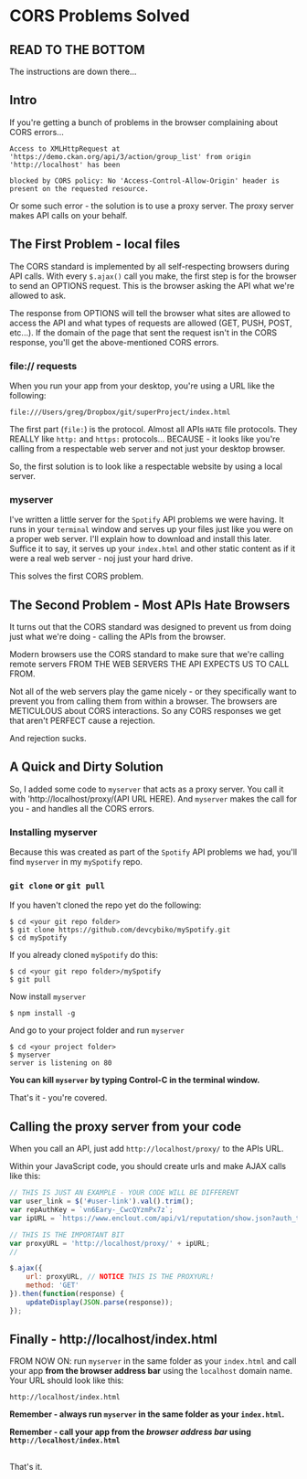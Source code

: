 # CORS Problems Solved

## READ TO THE BOTTOM

The instructions are down there...

## Intro
If you're getting a bunch of problems in the browser complaining about CORS errors...

```
Access to XMLHttpRequest at 'https://demo.ckan.org/api/3/action/group_list' from origin 'http://localhost' has been 

blocked by CORS policy: No 'Access-Control-Allow-Origin' header is present on the requested resource.
```

Or some such error - the solution is to use a proxy server. The proxy server makes API calls on your behalf.

## The First Problem - local files

The CORS standard is implemented by all self-respecting browsers during API calls. With every `$.ajax()` call you make, the first step is for the browser to send an OPTIONS request. This is the browser asking the API what we're allowed to ask.

The response from OPTIONS will tell the browser what sites are allowed to access the API and what types of requests are allowed (GET, PUSH, POST, etc...). If the domain of the page that sent the request isn't in the CORS response, you'll get the above-mentioned CORS errors.

### file:// requests

When you run your app from your desktop, you're using a URL like the following:

```
file:///Users/greg/Dropbox/git/superProject/index.html
```

The first part (`file:`) is the protocol. Almost all APIs `HATE` file protocols. They REALLY like `http:` and `https:` protocols... BECAUSE - it looks like you're calling from a respectable web server and not just your desktop browser.

So, the first solution is to look like a respectable website by using a local server.

### myserver

I've written a little server for the `Spotify` API problems we were having. It runs in your `terminal` window and serves up your files just like you were on a proper web server. I'll explain how to download and install this later. Suffice it to say, it serves up your `index.html` and other static content as if it were a real web server - noj just your hard drive.

This solves the first CORS problem.

## The Second Problem - Most APIs Hate Browsers

It turns out that the CORS standard was designed to prevent us from doing just what we're doing - calling the APIs from the browser.

Modern browsers use the CORS standard to make sure that we're calling remote servers FROM THE WEB SERVERS THE API EXPECTS US TO CALL FROM.

Not all of  the web servers play the game nicely - or they specifically want to prevent you from calling them from within a browser. The browsers are METICULOUS about CORS interactions. So any CORS responses we get that aren't PERFECT cause a rejection.

And rejection sucks.

## A Quick and Dirty Solution

So, I added some code to `myserver` that acts as a proxy server. You call it with 'http://localhost/proxy/(API URL HERE). And `myserver` makes the call for you - and handles all the CORS errors.

### Installing myserver

Because this was created as part of the `Spotify` API problems we had, you'll find `myserver` in my `mySpotify` repo.

### `git clone` or `git pull`

If you haven't cloned the repo yet do the following:

```
$ cd <your git repo folder>
$ git clone https://github.com/devcybiko/mySpotify.git
$ cd mySpotify
```

If you already cloned `mySpotify` do this:

```
$ cd <your git repo folder>/mySpotify
$ git pull
```

Now install `myserver`

```
$ npm install -g
```

And go to your project folder and run `myserver`

```
$ cd <your project folder>
$ myserver
server is listening on 80
```

__You can kill `myserver` by typing Control-C in the terminal window.__

That's it - you're covered.

## Calling the proxy server from your code

When you call an API, just add `http://localhost/proxy/` to the APIs URL.

Within your JavaScript code, you should create urls and make AJAX calls like this:

```javascript
// THIS IS JUST AN EXAMPLE - YOUR CODE WILL BE DIFFERENT
var user_link = $('#user-link').val().trim();
var repAuthKey = `vn6Eary-_CwcQYzmPx7z`;
var ipURL = `https://www.enclout.com/api/v1/reputation/show.json?auth_token=${repAuthKey}&url=${user_link}`;

// THIS IS THE IMPORTANT BIT
var proxyURL = 'http://localhost/proxy/' + ipURL;
//

$.ajax({
	url: proxyURL, // NOTICE THIS IS THE PROXYURL!
	method: 'GET'
}).then(function(response) {
	updateDisplay(JSON.parse(response));
});
```

## Finally - http://localhost/index.html

FROM NOW ON: run `myserver` in the same folder as your `index.html` and call your app __from the browser address bar__ using the `localhost` domain name. Your URL should look like this:

`http://localhost/index.html`

__Remember - always run `myserver` in the same folder as your `index.html`.__

__Remember - call your app from the _browser address bar_ using `http://localhost/index.html`__


##
That's it. 
<!--stackedit_data:
eyJoaXN0b3J5IjpbLTExMjUxNDE3NDJdfQ==
-->